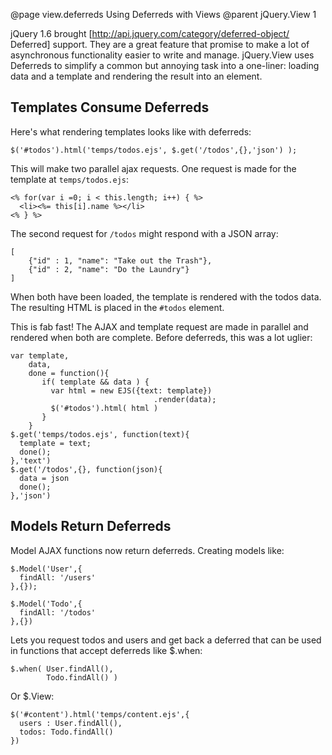 @page view.deferreds Using Deferreds with Views
@parent jQuery.View 1

jQuery 1.6 brought [http://api.jquery.com/category/deferred-object/ Deferred] support.  They are a great feature that promise to make a lot of asynchronous functionality easier to write and manage. jQuery.View uses Deferreds to simplify a common but annoying task into a one-liner: loading data and a template and rendering the result into an element.

## Templates Consume Deferreds

Here's what rendering templates looks like with deferreds:

    $('#todos').html('temps/todos.ejs', $.get('/todos',{},'json') );
    
This will make two parallel ajax requests.  One request 
is made for the template at `temps/todos.ejs`:

<pre><code>&lt;% for(var i =0; i &lt; this.length; i++) { %>
  &lt;li>&lt;%= this[i].name %>&lt;/li>
&lt;% } %>
</code></pre>

The second request for `/todos` might respond with a JSON array:

    [
        {"id" : 1, "name": "Take out the Trash"},
        {"id" : 2, "name": "Do the Laundry"}
    ]

When both have been loaded, the template is rendered with the todos data.  The resulting HTML is placed in the `#todos` element.

This is fab fast! The AJAX and template request are made in parallel and rendered
when both are complete. Before deferreds, this was a lot uglier:

    var template,
    	data,
        done = function(){ 
           if( template && data ) { 
             var html = new EJS({text: template})
                                    .render(data);
             $('#todos').html( html )
           }
        }
    $.get('temps/todos.ejs', function(text){
      template = text;
      done();
    },'text')
    $.get('/todos',{}, function(json){
      data = json
      done();
    },'json')
    
## Models Return Deferreds

Model AJAX functions now return deferreds.  Creating models like:

    $.Model('User',{
      findAll: '/users'
    },{});
    
    $.Model('Todo',{
      findAll: '/todos'
    },{})
    
Lets you request todos and users and get back a deferred that can be 
used in functions that accept deferreds like $.when:

    $.when( User.findAll(), 
            Todo.findAll() )

Or $.View:

    $('#content').html('temps/content.ejs',{
      users : User.findAll(),
      todos: Todo.findAll()
    })